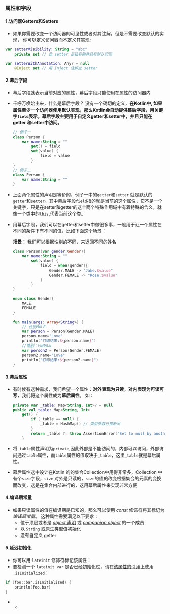 ### 属性和字段

#### 1.访问器Getters和Setters

* 如果你需要改变一个访问器的可见性或者对其注解，但是不需要改变默认的实现， 你可以定义访问器而不定义其实现:

```kotlin
var setterVisibility: String = "abc"
    private set // 此 setter 是私有的并且有默认实现

var setterWithAnnotation: Any? = null
    @Inject set // 用 Inject 注解此 setter
```

#### 2.幕后字段

* 幕后字段就表示当前对应的属性，幕后字段只能使用在属性的访问器内

* 千呼万唤始出来，什么是幕后字段？ 没有一个确切的定义，**在Kotlin中, 如果属性至少一个访问器使用默认实现，那么Kotlin会自动提供幕后字段，用关键字`field`表示，幕后字段主要用于自定义getter和setter中，并且只能在getter 和setter中访问。**


  ```kotlin
  // 例子一
  class Person {
      var name:String = ""
          get() = field 
          set(value) {
              field = value
          }
  }
  // 例子二
  class Person {
      var name:String = ""
  }
  ```

* 上面两个属性的声明是等价的，例子一中的`getter`和`setter` 就是默认的`getter`和`setter`。其中幕后字段`field`指的就是当前的这个属性，它不是一个关键字，只是在setter和getter的这个两个特殊作用域中有着特殊的含义，就像一个类中的`this`,代表当前这个类。

* 用幕后字段，我们可以在getter和setter中做很多事，一般用于让一个属性在不同的条件下有不同的值，比如下面这个场景：

  **场景：** 我们可以根据性别的不同，来返回不同的姓名

  ```kotlin
  class Person(var gender:Gender){
      var name:String = ""
          set(value) {
              field = when(gender){
                  Gender.MALE -> "Jake.$value"
                  Gender.FEMALE -> "Rose.$value"
              }
          }
  }
  
  enum class Gender{
      MALE,
      FEMALE
  }
  
  fun main(args: Array<String>) {
      // 性别MALE
      var person = Person(Gender.MALE)
      person.name="Love"
      println("打印结果:${person.name}")
      //性别：FEMALE
      var person2 = Person(Gender.FEMALE)
      person2.name="Love"
      println("打印结果:${person2.name}")
  }
  ```

#### 3.幕后属性

* 有时候有这种需求，我们希望一个属性：**对外表现为只读，对内表现为可读可写**，我们将这个属性成为**幕后属性**。 如：

  ```kotlin
  private var _table: Map<String, Int>? = null
  public val table: Map<String, Int>
      get() {
          if (_table == null) {
              _table = HashMap() // 类型参数已推断出
          }
          return _table ?: throw AssertionError("Set to null by another thread")
      }
  ```

* 将`_table`属性声明为`private`,因此外部是不能访问的，内部可以访问，外部访问通过`table`属性，而`table`属性的值取决于`_table`，这里`_table`就是幕后属性。

* 幕后属性这中设计在Kotlin 的的集合Collection中用得非常多，Collection 中有个`size`字段，`size` 对外是只读的，`size`的值的改变根据集合的元素的变换而改变，这是在集合内部进行的，这用幕后属性来实现非常方便

#### 4.编译期常量

* 如果只读属性的值在编译期是已知的，那么可以使用 *const* 修饰符将其标记为*编译期常量*。 这种属性需要满足以下要求：
  - 位于顶层或者是 [*object* 声明](https://www.kotlincn.net/docs/reference/object-declarations.html#对象声明) 或 [*companion object*](https://www.kotlincn.net/docs/reference/object-declarations.html#伴生对象) 的一个成员
  - 以 `String` 或原生类型值初始化
  - 没有自定义 getter

#### 5.延迟初始化

* 你可以用 `lateinit` 修饰符标记该属性：
* 要检测一个 `lateinit var` 是否已经初始化过，请在[该属性的引用](https://www.kotlincn.net/docs/reference/reflection.html#属性引用)上使用 `.isInitialized`：

```kotlin
if (foo::bar.isInitialized) {
    println(foo.bar)
}
```

* * 